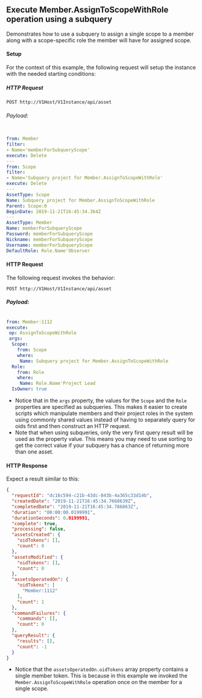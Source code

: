 ## Execute Member.AssignToScopeWithRole operation using a subquery

Demonstrates how to use a subquery to assign a single scope to a member along with a scope-specific role the member will have for assigned scope.


#### Setup

For the context of this example, the following request will setup the instance with the needed starting conditions:

##### HTTP Request

`POST http://V1Host/V1Instance/api/asset`

###### Payload:

```yaml

from: Member
filter:
- Name='memberForSubqueryScope'
execute: Delete
---
from: Scope
filter:
- Name='Subquery project for Member.AssignToScopeWithRole'
execute: Delete
---
AssetType: Scope
Name: Subquery project for Member.AssignToScopeWithRole
Parent: Scope:0
BeginDate: 2019-11-21T16:45:34.364Z
---
AssetType: Member
Name: memberForSubqueryScope
Password: memberForSubqueryScope
Nickname: memberForSubqueryScope
Username: memberForSubqueryScope
DefaultRole: Role.Name'Observer

```



#### HTTP Request 

The following request invokes the behavior:

`POST http://V1Host/V1Instance/api/asset`

##### Payload:
```yaml

from: Member:1112
execute:
 op: AssignToScopeWithRole
 args:
  Scope:
    from: Scope
    where:
     Name: Subquery project for Member.AssignToScopeWithRole
  Role:
    from: Role
    where:
     Name: Role.Name'Project Lead
  IsOwner: true

```

* Notice that in the `args` property, the values for the `Scope` and the `Role` properties are specified as subqueries. This makes it easier to create scripts which manipulate members and their project roles in the system using commonly shared values instead of having to separately query for oids first and then construct an HTTP request.
* Note that when using subqueries, only the very first query result will be used as the property value. This means you may need to use sorting to get the correct value if your subquery has a chance of returning more than one asset.
#### HTTP Response 

Expect a result similar to this:

```json
{
  "requestId": "dc16c594-c21b-43dc-843b-4a365c33d14b",
  "createdDate": "2019-11-21T16:45:34.7668639Z",
  "completedDate": "2019-11-21T16:45:34.786863Z",
  "duration": "00:00:00.0199991",
  "durationSeconds": 0.0199991,
  "complete": true,
  "processing": false,
  "assetsCreated": {
    "oidTokens": [],
    "count": 0
  },
  "assetsModified": {
    "oidTokens": [],
    "count": 0
  },
  "assetsOperatedOn": {
    "oidTokens": [
      "Member:1112"
    ],
    "count": 1
  },
  "commandFailures": {
    "commands": [],
    "count": 0
  },
  "queryResult": {
    "results": [],
    "count": -1
  }
}
```

* Notice that the `assetsOperatedOn.oidTokens` array property contains a single member token. This is because in this example we invoked the `Member.AssignToScopeWithRole` operation once on the member for a single scope.

